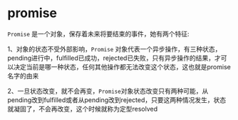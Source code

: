 # promise

`Promise` 是一个对象，保存着未来将要结束的事件，她有两个特征:

1、对象的状态不受外部影响，`Promise` 对象代表一个异步操作，有三种状态，pending进行中，fulfilled已成功，rejected已失败，只有异步操作的结果，才可以决定当前是哪一种状态，任何其他操作都无法改变这个状态，这也就是promise名字的由来

2、一旦状态改变，就不会再变，`Promise`对象状态改变只有两种可能，从pending改到fulfilled或者从pending改到rejected，只要这两种情况发生，状态就凝固了，不会再改变，这个时候就称为定型resolved

